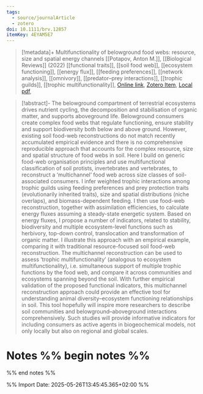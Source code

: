 ```yaml
---
tags:
  - source/journalArticle
  - zotero
doi: 10.1111/brv.12857
itemKey: 4EYAM5E7
---
```

>[!metadata]+
> Multifunctionality of belowground food webs: resource, size and spatial energy channels
> [[Potapov, Anton M.]], 
> [[Biological Reviews]] (2022)
> [[functional traits]], [[soil food web]], [[ecosystem functioning]], [[energy flux]], [[feeding preferences]], [[network analysis]], [[omnivory]], [[predator–prey interactions]], [[trophic guilds]], [[trophic multifunctionality]], 
> [Online link](https://onlinelibrary.wiley.com/doi/abs/10.1111/brv.12857), [Zotero Item](zotero://select/library/items/4EYAM5E7), [Local pdf](file://C:/Users/aburg/Documents/references/zotero/storage/5GR3P4DJ/Potapov2022_Multifunctionalitybelowground.pdf), 

>[!abstract]-
>The belowground compartment of terrestrial ecosystems drives nutrient cycling, the decomposition and stabilisation of organic matter, and supports aboveground life. Belowground consumers create complex food webs that regulate functioning, ensure stability and support biodiversity both below and above ground. However, existing soil food-web reconstructions do not match recently accumulated empirical evidence and there is no comprehensive reproducible approach that accounts for the complex resource, size and spatial structure of food webs in soil. Here I build on generic food-web organisation principles and use multifunctional classification of soil protists, invertebrates and vertebrates, to reconstruct a ‘multichannel’ food web across size classes of soil-associated consumers. I infer weighted trophic interactions among trophic guilds using feeding preferences and prey protection traits (evolutionarily inherited traits), size and spatial distributions (niche overlaps), and biomass-dependent feeding. I then use food-web reconstruction, together with assimilation efficiencies, to calculate energy fluxes assuming a steady-state energetic system. Based on energy fluxes, I propose a number of indicators, related to stability, biodiversity and multiple ecosystem-level functions such as herbivory, top-down control, translocation and transformation of organic matter. I illustrate this approach with an empirical example, comparing it with traditional resource-focused soil food-web reconstruction. The multichannel reconstruction can be used to assess ‘trophic multifunctionality’ (analogous to ecosystem multifunctionality), i.e. simultaneous support of multiple trophic functions by the food web, and compare it across communities and ecosystems spanning beyond the soil. With further empirical validation of the proposed functional indicators, this multichannel reconstruction approach could provide an effective tool for understanding animal diversity–ecosystem functioning relationships in soil. This tool hopefully will inspire more researchers to describe soil communities and belowground–aboveground interactions comprehensively. Such studies will provide informative indicators for including consumers as active agents in biogeochemical models, not only locally but also on regional and global scales.

# Notes %% begin notes %%

%% end notes %%




%% Import Date: 2025-05-26T13:45:45.365+02:00 %%
